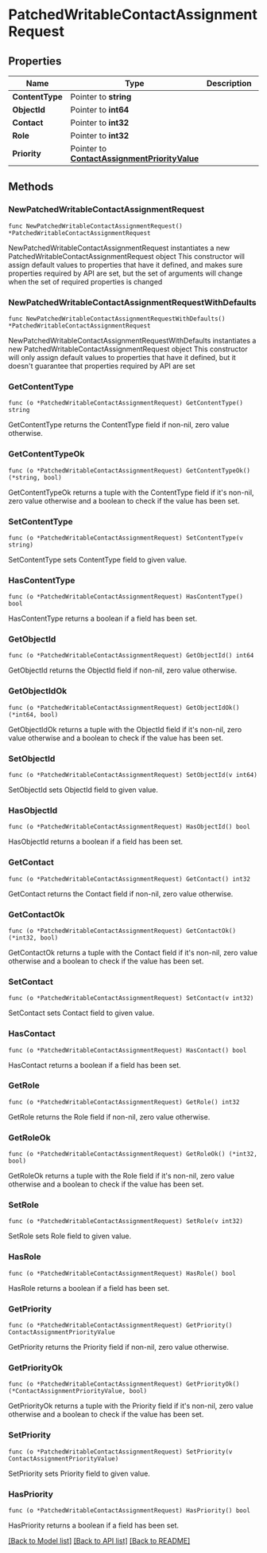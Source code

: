 # PatchedWritableContactAssignmentRequest

## Properties

Name | Type | Description | Notes
------------ | ------------- | ------------- | -------------
**ContentType** | Pointer to **string** |  | [optional] 
**ObjectId** | Pointer to **int64** |  | [optional] 
**Contact** | Pointer to **int32** |  | [optional] 
**Role** | Pointer to **int32** |  | [optional] 
**Priority** | Pointer to [**ContactAssignmentPriorityValue**](ContactAssignmentPriorityValue.md) |  | [optional] 

## Methods

### NewPatchedWritableContactAssignmentRequest

`func NewPatchedWritableContactAssignmentRequest() *PatchedWritableContactAssignmentRequest`

NewPatchedWritableContactAssignmentRequest instantiates a new PatchedWritableContactAssignmentRequest object
This constructor will assign default values to properties that have it defined,
and makes sure properties required by API are set, but the set of arguments
will change when the set of required properties is changed

### NewPatchedWritableContactAssignmentRequestWithDefaults

`func NewPatchedWritableContactAssignmentRequestWithDefaults() *PatchedWritableContactAssignmentRequest`

NewPatchedWritableContactAssignmentRequestWithDefaults instantiates a new PatchedWritableContactAssignmentRequest object
This constructor will only assign default values to properties that have it defined,
but it doesn't guarantee that properties required by API are set

### GetContentType

`func (o *PatchedWritableContactAssignmentRequest) GetContentType() string`

GetContentType returns the ContentType field if non-nil, zero value otherwise.

### GetContentTypeOk

`func (o *PatchedWritableContactAssignmentRequest) GetContentTypeOk() (*string, bool)`

GetContentTypeOk returns a tuple with the ContentType field if it's non-nil, zero value otherwise
and a boolean to check if the value has been set.

### SetContentType

`func (o *PatchedWritableContactAssignmentRequest) SetContentType(v string)`

SetContentType sets ContentType field to given value.

### HasContentType

`func (o *PatchedWritableContactAssignmentRequest) HasContentType() bool`

HasContentType returns a boolean if a field has been set.

### GetObjectId

`func (o *PatchedWritableContactAssignmentRequest) GetObjectId() int64`

GetObjectId returns the ObjectId field if non-nil, zero value otherwise.

### GetObjectIdOk

`func (o *PatchedWritableContactAssignmentRequest) GetObjectIdOk() (*int64, bool)`

GetObjectIdOk returns a tuple with the ObjectId field if it's non-nil, zero value otherwise
and a boolean to check if the value has been set.

### SetObjectId

`func (o *PatchedWritableContactAssignmentRequest) SetObjectId(v int64)`

SetObjectId sets ObjectId field to given value.

### HasObjectId

`func (o *PatchedWritableContactAssignmentRequest) HasObjectId() bool`

HasObjectId returns a boolean if a field has been set.

### GetContact

`func (o *PatchedWritableContactAssignmentRequest) GetContact() int32`

GetContact returns the Contact field if non-nil, zero value otherwise.

### GetContactOk

`func (o *PatchedWritableContactAssignmentRequest) GetContactOk() (*int32, bool)`

GetContactOk returns a tuple with the Contact field if it's non-nil, zero value otherwise
and a boolean to check if the value has been set.

### SetContact

`func (o *PatchedWritableContactAssignmentRequest) SetContact(v int32)`

SetContact sets Contact field to given value.

### HasContact

`func (o *PatchedWritableContactAssignmentRequest) HasContact() bool`

HasContact returns a boolean if a field has been set.

### GetRole

`func (o *PatchedWritableContactAssignmentRequest) GetRole() int32`

GetRole returns the Role field if non-nil, zero value otherwise.

### GetRoleOk

`func (o *PatchedWritableContactAssignmentRequest) GetRoleOk() (*int32, bool)`

GetRoleOk returns a tuple with the Role field if it's non-nil, zero value otherwise
and a boolean to check if the value has been set.

### SetRole

`func (o *PatchedWritableContactAssignmentRequest) SetRole(v int32)`

SetRole sets Role field to given value.

### HasRole

`func (o *PatchedWritableContactAssignmentRequest) HasRole() bool`

HasRole returns a boolean if a field has been set.

### GetPriority

`func (o *PatchedWritableContactAssignmentRequest) GetPriority() ContactAssignmentPriorityValue`

GetPriority returns the Priority field if non-nil, zero value otherwise.

### GetPriorityOk

`func (o *PatchedWritableContactAssignmentRequest) GetPriorityOk() (*ContactAssignmentPriorityValue, bool)`

GetPriorityOk returns a tuple with the Priority field if it's non-nil, zero value otherwise
and a boolean to check if the value has been set.

### SetPriority

`func (o *PatchedWritableContactAssignmentRequest) SetPriority(v ContactAssignmentPriorityValue)`

SetPriority sets Priority field to given value.

### HasPriority

`func (o *PatchedWritableContactAssignmentRequest) HasPriority() bool`

HasPriority returns a boolean if a field has been set.


[[Back to Model list]](../README.md#documentation-for-models) [[Back to API list]](../README.md#documentation-for-api-endpoints) [[Back to README]](../README.md)


